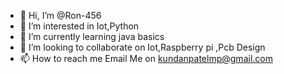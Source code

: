 - 👋 Hi, I’m @Ron-456
- 👀 I’m interested in Iot,Python
- 🌱 I’m currently learning java basics
- 💞️ I’m looking to collaborate on Iot,Raspberry pi ,Pcb Design
- 📫 How to reach me Email Me on kundanpatelmp@gmail.com

<!---
Ron-456/Ron-456 is a ✨ special ✨ repository because its `README.md` (this file) appears on your GitHub profile.
You can click the Preview link to take a look at your changes.
--->

